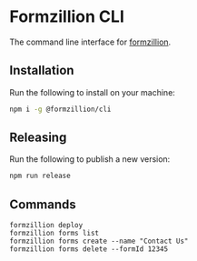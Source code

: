 # Formzillion CLI

The command line interface for [formzillion](https://formzillion.com).

## Installation

Run the following to install on your machine:

```bash
npm i -g @formzillion/cli
```

## Releasing

Run the following to publish a new version:

```bash
npm run release
```

## Commands

```
formzillion deploy
formzillion forms list
formzillion forms create --name "Contact Us"
formzillion forms delete --formId 12345
```

